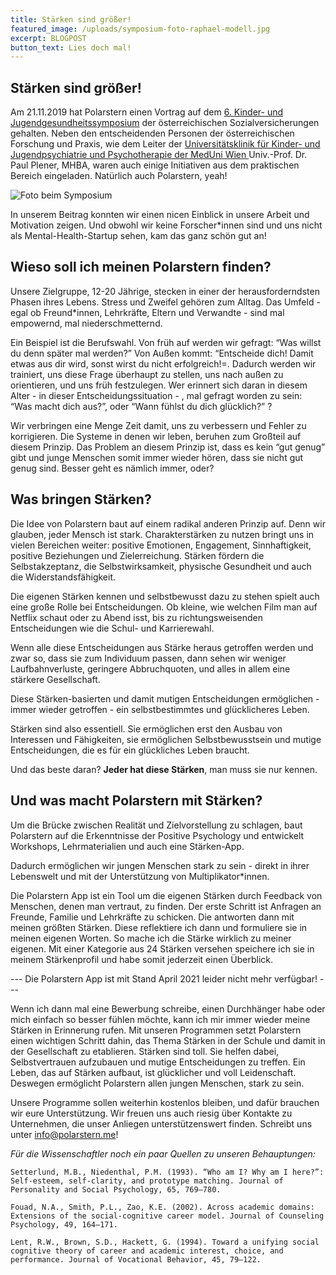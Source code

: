 ```yaml
---
title: Stärken sind größer!
featured_image: /uploads/symposium-foto-raphael-modell.jpg
excerpt: BLOGPOST
button_text: Lies doch mal!
---
```

## Stärken sind größer!

Am 21.11.2019 hat Polarstern einen Vortrag auf dem [6. Kinder- und Jugendgesundheitssymposium](http://www.hauptverband.at/cdscontent/?contentid=10007.801395&viewmode=content) der österreichischen Sozialversicherungen gehalten. Neben den entscheidenden Personen der österreichischen Forschung und Praxis, wie dem Leiter der [Universitätsklinik für Kinder- und Jugendpsychiatrie und Psychotherapie der MedUni Wien ](https://kjp.meduniwien.ac.at)Univ.-Prof. Dr. Paul Plener, MHBA, waren auch einige Initiativen aus dem praktischen Bereich eingeladen. Natürlich auch Polarstern, yeah!

![Foto beim Symposium](/uploads/symposium-foto-raphael-modell.jpg "Foto beim Symposium")

In unserem Beitrag konnten wir einen nicen Einblick in unsere Arbeit und Motivation zeigen. Und obwohl wir keine Forscher*innen sind und uns nicht als Mental-Health-Startup sehen, kam das ganz schön gut an!

## Wieso soll ich meinen Polarstern finden?

Unsere Zielgruppe, 12-20 Jährige, stecken in einer der herausforderndsten Phasen ihres Lebens. Stress und Zweifel gehören zum Alltag. Das Umfeld - egal ob Freund*innen, Lehrkräfte, Eltern und Verwandte - sind mal empowernd, mal niederschmetternd. 

Ein Beispiel ist die Berufswahl. Von früh auf werden wir gefragt: “Was willst du denn später mal werden?” Von Außen kommt: “Entscheide dich! Damit etwas aus dir wird, sonst wirst du nicht erfolgreich!=. Dadurch werden wir trainiert, uns diese Frage überhaupt zu stellen, uns nach außen zu orientieren, und uns früh festzulegen. Wer erinnert sich daran in diesem Alter - in dieser Entscheidungssituation - , mal gefragt worden zu sein: “Was macht dich aus?”, oder “Wann fühlst du dich glücklich?” ? 

Wir verbringen eine Menge Zeit damit, uns zu verbessern und Fehler zu korrigieren. Die Systeme in denen wir leben, beruhen zum Großteil auf diesem Prinzip. Das Problem an diesem Prinzip ist, dass es kein “gut genug” gibt und junge Menschen somit immer wieder hören, dass sie nicht gut genug sind. Besser geht es nämlich immer, oder?

## Was bringen Stärken?

Die Idee von Polarstern baut auf einem radikal anderen Prinzip auf. Denn wir glauben, jeder Mensch ist stark. Charakterstärken zu nutzen bringt uns in vielen Bereichen weiter: positive Emotionen, Engagement, Sinnhaftigkeit, positive Beziehungen und Zielerreichung. Stärken fördern die Selbstakzeptanz, die Selbstwirksamkeit, physische Gesundheit und auch die Widerstandsfähigkeit. 

Die eigenen Stärken kennen und selbstbewusst dazu zu stehen spielt auch eine große Rolle bei Entscheidungen. Ob kleine, wie welchen Film man auf Netflix schaut oder zu Abend isst, bis zu richtungsweisenden Entscheidungen wie die Schul- und Karrierewahl.

Wenn alle diese Entscheidungen aus Stärke heraus getroffen werden und zwar so, dass sie zum Individuum passen, dann sehen wir weniger Laufbahnverluste, geringere Abbruchquoten, und alles in allem eine stärkere Gesellschaft.

Diese Stärken-basierten und damit mutigen Entscheidungen ermöglichen - immer wieder getroffen - ein selbstbestimmtes und glücklicheres Leben. 

Stärken sind also essentiell. Sie ermöglichen erst den Ausbau von Interessen und Fähigkeiten, sie ermöglichen Selbstbewusstsein und mutige Entscheidungen, die es für ein glückliches Leben braucht.

Und das beste daran? **Jeder hat diese Stärken**, man muss sie nur kennen.

## Und was macht Polarstern mit Stärken?

Um die Brücke zwischen Realität und Zielvorstellung zu schlagen, baut Polarstern auf die Erkenntnisse der Positive Psychology und entwickelt Workshops, Lehrmaterialien und auch eine Stärken-App. 

Dadurch ermöglichen wir jungen Menschen stark zu sein - direkt in ihrer Lebenswelt und mit der Unterstützung von Multiplikator*innen.

Die Polarstern App ist ein Tool um die eigenen Stärken durch Feedback von Menschen, denen man vertraut, zu finden. Der erste Schritt ist Anfragen an Freunde, Familie und Lehrkräfte zu schicken. Die antworten dann mit meinen größten Stärken. Diese reflektiere ich dann und formuliere sie in meinen eigenen Worten. So mache ich die Stärke wirklich zu meiner eigenen. Mit einer Kategorie aus 24 Stärken versehen speichere ich sie in meinem Stärkenprofil und habe somit jederzeit einen Überblick. 

\--- Die Polarstern App ist mit Stand April 2021 leider nicht mehr verfügbar! ---

Wenn ich dann mal eine Bewerbung schreibe, einen Durchhänger habe oder mich einfach so besser fühlen möchte, kann ich mir immer wieder meine Stärken in Erinnerung rufen. Mit unseren Programmen setzt Polarstern einen wichtigen Schritt dahin, das Thema Stärken in der Schule und damit in der Gesellschaft zu etablieren. Stärken sind toll. Sie helfen dabei, Selbstvertrauen aufzubauen und mutige Entscheidungen zu treffen. Ein Leben, das auf Stärken aufbaut, ist glücklicher und voll Leidenschaft. Deswegen ermöglicht Polarstern allen jungen Menschen, stark zu sein. 

Unsere Programme sollen weiterhin kostenlos bleiben, und dafür brauchen wir eure Unterstützung. Wir freuen uns auch riesig über Kontakte zu Unternehmen, die unser Anliegen unterstützenswert finden. Schreibt uns unter info@polarstern.me!

_Für die Wissenschaftler noch ein paar Quellen zu unseren Behauptungen:_

```
Setterlund, M.B., Niedenthal, P.M. (1993). “Who am I? Why am I here?”: Self-esteem, self-clarity, and prototype matching. Journal of Personality and Social Psychology, 65, 769–780.
```

```
Fouad, N.A., Smith, P.L., Zao, K.E. (2002). Across academic domains: Extensions of the social-cognitive career model. Journal of Counseling Psychology, 49, 164–171. 
```

```
Lent, R.W., Brown, S.D., Hackett, G. (1994). Toward a unifying social cognitive theory of career and academic interest, choice, and performance. Journal of Vocational Behavior, 45, 79–122. 
```
